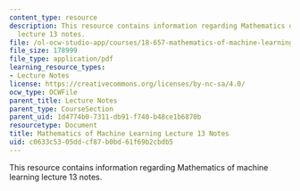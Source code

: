 ```yaml
---
content_type: resource
description: This resource contains information regarding Mathematics of machine learning
  lecture 13 notes.
file: /ol-ocw-studio-app/courses/18-657-mathematics-of-machine-learning-fall-2015/c0633c5305ddcf87b0bd61f69b2cbdb5_MIT18_657F15_L13.pdf
file_size: 178999
file_type: application/pdf
learning_resource_types:
- Lecture Notes
license: https://creativecommons.org/licenses/by-nc-sa/4.0/
ocw_type: OCWFile
parent_title: Lecture Notes
parent_type: CourseSection
parent_uid: 1d4774b0-7311-db91-f740-b48ce1b6870b
resourcetype: Document
title: Mathematics of Machine Learning Lecture 13 Notes
uid: c0633c53-05dd-cf87-b0bd-61f69b2cbdb5
---
```

This resource contains information regarding Mathematics of machine learning lecture 13 notes.